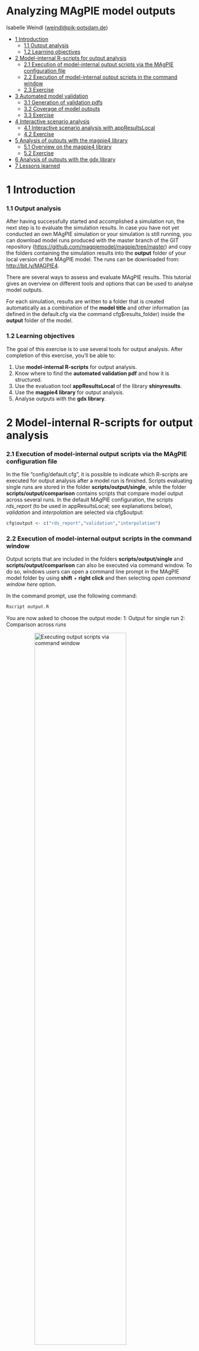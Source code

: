 Analyzing MAgPIE model outputs
================
Isabelle Weindl (<weindl@pik-potsdam.de>)

  - [1 Introduction](#introduction)
      - [1.1 Output analysis](#output-analysis)
      - [1.2 Learning objectives](#learning-objectives)
  - [2 Model-internal R-scripts for output
    analysis](#model-internal-r-scripts-for-output-analysis)
      - [2.1 Execution of model-internal output scripts via the MAgPIE
        configuration
        file](#execution-of-model-internal-output-scripts-via-the-magpie-configuration-file)
      - [2.2 Execution of model-internal output scripts in the command
        window](#execution-of-model-internal-output-scripts-in-the-command-window)
      - [2.3 Exercise](#exercise)
  - [3 Automated model validation](#automated-model-validation)
      - [3.1 Generation of validation
        pdfs](#generation-of-validation-pdfs)
      - [3.2 Coverage of model outputs](#coverage-of-model-outputs)
      - [3.3 Exercise](#exercise-1)
  - [4 Interactive scenario analysis](#interactive-scenario-analysis)
      - [4.1 Interactive scenario analysis with
        appResultsLocal](#interactive-scenario-analysis-with-appresultslocal)
      - [4.2 Exercise](#exercise-2)
  - [5 Analysis of outputs with the magpie4
    library](#analysis-of-outputs-with-the-magpie4-library)
      - [5.1 Overview on the magpie4
        library](#overview-on-the-magpie4-library)
      - [5.2 Exercise](#exercise-3)
  - [6 Analysis of outputs with the gdx
    library](#analysis-of-outputs-with-the-gdx-library)
  - [7 Lessons learned](#lessons-learned)

# 1 Introduction

### 1.1 Output analysis

After having successfully started and accomplished a simulation run, the
next step is to evaluate the simulation results. In case you have not
yet conducted an own MAgPIE simulation or your simulation is still
running, you can download model runs produced with the master branch of
the GIT repository (<https://github.com/magpiemodel/magpie/tree/master>)
and copy the folders containing the simulation results into the
**output** folder of your local version of the MAgPIE model. The runs
can be downloaded from: <http://bit.ly/MAGPIE4>.

There are several ways to assess and evaluate MAgPIE results. This
tutorial gives an overview on different tools and options that can be
used to analyse model outputs.

For each simulation, results are written to a folder that is created
automatically as a combination of the **model title** and other
information (as defined in the default.cfg via the command
cfg$results\_folder) inside the **output** folder of the model.

### 1.2 Learning objectives

The goal of this exercise is to use several tools for output analysis.
After completion of this exercise, you’ll be able to:

1.  Use **model-internal R-scripts** for output analysis.
2.  Know where to find the **automated validation pdf** and how it is
    structured.
3.  Use the evaluation tool **appResultsLocal** of the library
    **shinyresults**.
4.  Use the **magpie4 library** for output analysis.
5.  Analyse outputs with the **gdx library**.

# 2 Model-internal R-scripts for output analysis

### 2.1 Execution of model-internal output scripts via the MAgPIE configuration file

In the file “config/default.cfg”, it is possible to indicate which
R-scripts are executed for output analysis after a model run is
finished. Scripts evaluating single runs are stored in the folder
**scripts/output/single**, while the folder
**scripts/output/comparison** contains scripts that compare model output
across several runs. In the default MAgPIE configuration, the scripts
*rds\_report* (to be used in appResultsLocal; see explanations below),
*validation* and *interpolation* are selected via cfg$output:

``` r
cfg$output <- c("rds_report","validation","interpolation")
```

### 2.2 Execution of model-internal output scripts in the command window

Output scripts that are included in the folders
**scripts/output/single** and **scripts/output/comparison** can also be
executed via command window. To do so, windows users can open a command
line prompt in the MAgPIE model folder by using **shift** + **right
click** and then selecting *open command window here* option.

In the command prompt, use the following command:

``` r
Rscript output.R
```

You are now asked to choose the output mode: 1: Output for single run 2:
Comparison across runs

<img src="figures/Rscript_outputR.png" title="Executing output scripts via command window" alt="Executing output scripts via command window" width="70%" style="display: block; margin: auto;" />

In both cases, you can choose from the list of available model
simulations, for which runs you want to conduct the model output
analysis:

<img src="figures/Rscript_output_runselection.png" title="Selection of model runs" alt="Selection of model runs" width="70%" style="display: block; margin: auto;" />

In the next step, you can interactively indicate which model-internal
output scripts you want to execute:

<img src="figures/Rscript_output_scriptselection.png" title="Selection of model-internal output scripts" alt="Selection of model-internal output scripts" width="70%" style="display: block; margin: auto;" />

The last step is to select the run submission type, e.g.“Direct
execution”:

<img src="figures/Rscript_output_submissiontype.png" title="Selection of run submission type" alt="Selection of run submission type" width="70%" style="display: block; margin: auto;" />

Now, the selected script is executed. After completion, the results are
written in the respective folder of the simulation run inside the
**output** folder of the model.

### 2.3 Exercise

Execute the model-internal output script **report.R** via command
window. This script collects the results of several report-functions -
that calculate many key output variables like Production, Land Use or
Yields - and writes them into one mif-file that can be read with text
editors. Please refer to the `vignette("mif")` of the package *mip*
(model intercomparison plots) to learn more about the mif format.

# 3 Automated model validation

### 3.1 Generation of validation pdfs

The automated model validation is an important example of output
analysis based on model-internal scripts (see section 2). If the
validation script is executed (either by selection via cfg$output as
explained in 2.1. or by execution via command window as explained in
2.2.), a standard evaluation pdf is created that validates numerous
model outputs with a validation database containing historical data and
projections for most outputs returned by the model, either visually or
via statistical tests. A standard evaluation PDF consists of hundreds of
evaluation outputs and usually has a length of around 1800 pages. By
evaluating the model outputs on such a broad level rather than focusing
only on key outputs, it allows getting a more complete picture of the
corresponding simulation. As an example of such validation files, you
can download the evaluation documents produced for all runs shown in the
MAgPIE 4 framework paper (<https://doi.org/10.5281/zenodo.1485303>).

### 3.2 Coverage of model outputs

The table of contents of the validation pdf gives a good overview about
the breadth of model outputs that can be simulated with a MAgPIE
standard simulation, even though the validation pdf only shows a subset
of possible model outputs:

<img src="figures/toc_validationpdf.png" title="Table of contents of the validation pdf" alt="Table of contents of the validation pdf" width="70%" style="display: block; margin: auto;" />

### 3.3 Exercise

Open a validation pdf (either in a folder containing your own simulation
results or the downloaded MAgPIE simulation runs, or the validation
files that show results of the simulation runs used for the MAgPIE4
paper) and

1.  make yourself familiar with the structure of the document and the
    hierarchy of outputs as displayed by the table of contents as well
    as
2.  have a look at some figures displaying model outputs of your
    interest.

# 4 Interactive scenario analysis

The automated model validation is a good tool for visually evaluating a
broad range of model outputs. However, comparison between model runs,
i.e. between different scenarios, is rather difficult and inconvenient
if the model results are scattered across different large PDF files.

### 4.1 Interactive scenario analysis with appResultsLocal

To overcome this issue, we developed the interactive scenario analysis
and evaluation tools appResultsLocal (and appResults for the use within
the PIK network) as part of the library **shinyresults**
(<https://github.com/pik-piam/shinyresults>), which show evaluation
plots for multiple scenarios including historical data and other
projections based on an interactive selection of regions and variables.
You can use this tool by running the following R command in the main
folder of your model, which will automatically collect all runs in the
output folder and visualize them:

``` r
shinyresults::appResultsLocal()
```

This command opens an interactive window, where you can select the
simulations that you want to evaluate.

<img src="figures/appResults_window.png" title="Interactive MAgPIE app" alt="Interactive MAgPIE app" width="70%" style="display: block; margin: auto;" />

You can use filters to select a subset of all runs stored in the output
folder of the model, for example by searching for runs that have been
finished at a certain day or by searching for keywords in the title of
the simulation runs:

<img src="figures/appResults_runselection.png" title="Run selection by using a filter" alt="Run selection by using a filter" width="70%" style="display: block; margin: auto;" />

### 4.2 Exercise

Choose *title* as filter and select 2 simulations that are stored in the
output folder of your model, e.g. the SSP2 and SSP5 simulations from the
downloaded set of MAgPIE runs:

<img src="figures/appResults_runselection_title.png" title="How to use the title for filtering runs" alt="How to use the title for filtering runs" width="70%" style="display: block; margin: auto;" />

After having selected the subset of runs that you want to analyse, click
the button *Load selection*. Now, you can click on the tab *LinePLot*.
You will then see on the right hand side line plots showing the
development of population for historical and future time steps for all
model regions and on the global scale:

<img src="figures/appResults_LinePlot.png" title="Regional and global development of population" alt="Regional and global development of population" width="70%" style="display: block; margin: auto;" />

Now, choose a variable of your interest, either by scrolling through the
drop-down menu or write a key word in the input field, e.g. “cropland”,
to reduce the options in the menu.

<img src="figures/appResults_LinePlot_variables.png" title="Selection of variables for line plots" alt="Selection of variables for line plots" width="70%" style="display: block; margin: auto;" />

Now, make yourself familiar with the features of the app. You can for
example select a subset of regions or a subset of time steps for which
the results should be plotted. Moreover, you can free the y-axis,
include or exclude validation data (if available) and download the plot.

# 5 Analysis of outputs with the magpie4 library

### 5.1 Overview on the magpie4 library

If you want to go beyond visual output analysis and predefined output
evaluation facilitated by scripts in the model folders
**scripts/output/single** and **scripts/output/comparison**, you can use
the functionality of the R package *magpie4*
(<https://github.com/pik-piam/magpie4>). This library contains a list of
common functions for extracting outputs from the MAgPIE model which are
also the basis for the generation of the automated validation pdf. For a
quick overview on the functions which are included in the library, you
can scan the folder **magpie4/R**. The following figure shows a subset
of R-files included in **magpie4/R**:

<img src="figures/subset_functions_magpie4.png" title="Subset of R functions of the magpie4 library" alt="Subset of R functions of the magpie4 library" width="70%" style="display: block; margin: auto;" />

For making yourself familiar with this library, you can open a R/RStudio
session and set the MAgPIE model folder as working directory. This can
be done by using the following command:

``` r
setwd("/path/to/your/magpie/model/folder")
```

Then, load the library and call the help pages:

``` r
library(magpie4)
?magpie4
```

You can click on the index and search for interesting functions,
e.g. **carbonstock**, and read the respective help page:

<img src="figures/magpie4_help_carbonstock.png" title="Help page of the carbonstock-function of the magpie4 library" alt="Help page of the carbonstock-function of the magpie4 library" width="70%" style="display: block; margin: auto;" />

### 5.2 Exercise

Apply the function *carbonstock* for calculations in R, by using the
file “fulldata.gdx” in the folder of a model simulation run as input for
the function.

1.  Use the default settings of the arguments of the function
2.  Change the arguments of the function, e.g. set the level from “cell”
    to “reg”.

# 6 Analysis of outputs with the gdx library

The **gdx library** (<https://github.com/pik-piam/gdx>) allows for
directly accessing objects contained in the fulldata.gdx via the
function **readGDX**. A pragmatic way to learn how to use this function
for the extraction of interesting information from the fulldata.gdx is
to open R-files of the magpie4 library within Rstudio. Most of the
magpie4 functions make use of **readGDX**.

In the function *carbonstock* of the **magpie4** library, we see several
instances where **readGDX** is used, e.g.:

``` r
a <- readGDX(gdx,"ov_carbon_stock",select=list(type="level"),react="silent")
sm_cc_carbon <- readGDX(gdx,"sm_cc_carbon2",react = "silent")
ov_land <- readGDX(gdx,"ov_land",select = list(type="level"))
fm_carbon_density <- readGDX(gdx,"fm_carbon_density")[,t,]
```

It is possible to extract various GAMS objects like *“sets”*,
*“equations”*, *“parameters”*, *“variables”* and *“aliases”* with
**readGDX**.

With the argument *select=list(type=“level”)*, you can select the levels
of endogenous variables, with *select=list(type=“marginal”)* you can
extract the marginal values of these variables.

# 7 Lessons learned

1.  You have an **overview on several tools** analysing MAgPIE outputs.
2.  You know how to start **model-internal R-scripts**.
3.  You know how to generate and where to find the **automated
    validation pdf** and how it is structured.
4.  You know how to start the evaluation tool **appResultsLocal** of the
    library **shinyresults** and how you can visualized MAgPIE results
    with this tool.
5.  You know the general functionality of the **magpie4 library** and
    how to use some of the functions.
6.  You know the general functionality of the **gdx library**.
